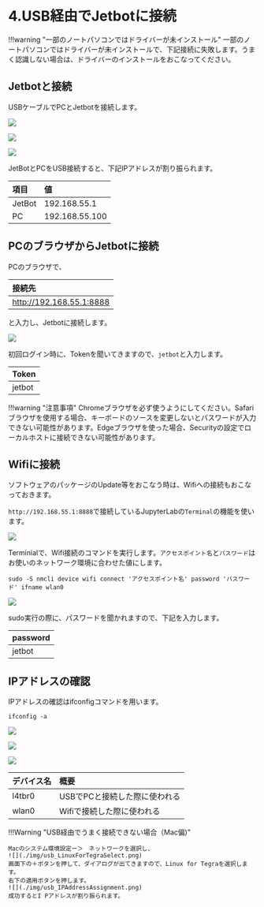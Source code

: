 # 4.USB経由でJetbotに接続

!!!warning "一部のノートパソコンではドライバーが未インストール"
	一部のノートパソコンではドライバーが未インストールで、下記接続に失敗します。うまく認識しない場合は、ドライバーのインストールをおこなってください。
	
## Jetbotと接続

USBケーブルでPCとJetbotを接続します。

![](./img/connection003.jpg)

![](./img/check001.jpg)

![](./img/check002.jpg)

JetBotとPCをUSB接続すると、下記IPアドレスが割り振られます。

|項目|値|
|:--|:--|
|JetBot|192.168.55.1|
|PC|192.168.55.100|

## PCのブラウザからJetbotに接続

PCのブラウザで、

|接続先|
|:--|
|http://192.168.55.1:8888|

と入力し、Jetbotに接続します。

![](./img/connection004.jpg)

初回ログイン時に、Tokenを聞いてきますので、``jetbot``と入力します。

|Token|
|:--|
|jetbot|

!!!warning "注意事項"
	Chromeブラウザを必ず使うようにしてください。Safariブラウザを使用する場合、キーボードのソースを変更しないとパスワードが入力できない可能性があります。Edgeブラウザを使った場合、Securityの設定でローカルホストに接続できない可能性があります。

## Wifiに接続

ソフトウェアのパッケージのUpdate等をおこなう時は、Wifiへの接続もおこなっておきます。

``http://192.168.55.1:8888``で接続しているJupyterLabの``Terminal``の機能を使います。

![](./img/connection005.jpg)

Terminialで、Wifi接続のコマンドを実行します。``アクセスポイント名``と``パスワード``はお使いのネットワーク環境に合わせた値にします。

```
sudo -S nmcli device wifi connect 'アクセスポイント名' password 'パスワード' ifname wlan0
```

![](./img/connection006.jpg)

sudo実行の際に、パスワードを聞かれますので、下記を入力します。

|password|
|:--|
|jetbot|

## IPアドレスの確認

IPアドレスの確認はifconfigコマンドを用います。

```
ifconfig -a
```

![](./img/connection007.jpg)

![](./img/connection008.jpg)

![](./img/connection009.jpg)

|デバイス名|概要|
|:--|:--|
|l4tbr0|USBでPCと接続した際に使われる|
|wlan0|Wifiで接続した際に使われる|

!!!Warning "USB経由でうまく接続できない場合（Mac偏)"
	
	Macのシステム環境設定ー＞　ネットワークを選択し、
	![](./img/usb_LinuxForTegraSelect.png)
	画面下の＋ボタンを押して、ダイアログが出てきますので、Linux for Tegraを選択します。
	右下の適用ボタンを押します。
	![](./img/usb_IPAddressAssignment.png)
	成功するとI Pアドレスが割り振られます。
